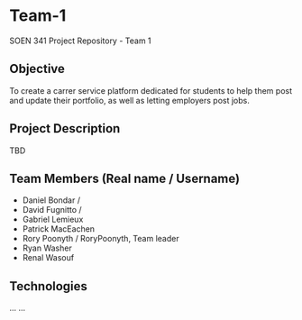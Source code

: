 # Team-1
SOEN 341 Project Repository - Team 1

## Objective

To create a carrer service platform dedicated for students to help them post and update their portfolio, as well as letting employers post jobs.

## Project Description

TBD

## Team Members (Real name / Username)

* Daniel Bondar / 
* David Fugnitto / 
* Gabriel Lemieux
* Patrick MacEachen
* Rory Poonyth / RoryPoonyth, Team leader
* Ryan Washer
* Renal Wasouf

## Technologies

...
...
